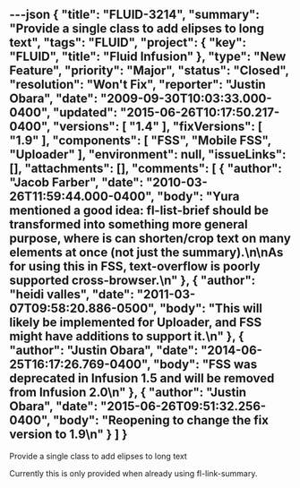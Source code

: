 ---json
{
  "title": "FLUID-3214",
  "summary": "Provide a single class to add elipses to long text",
  "tags": "FLUID",
  "project": {
    "key": "FLUID",
    "title": "Fluid Infusion"
  },
  "type": "New Feature",
  "priority": "Major",
  "status": "Closed",
  "resolution": "Won't Fix",
  "reporter": "Justin Obara",
  "date": "2009-09-30T10:03:33.000-0400",
  "updated": "2015-06-26T10:17:50.217-0400",
  "versions": [
    "1.4"
  ],
  "fixVersions": [
    "1.9"
  ],
  "components": [
    "FSS",
    "Mobile FSS",
    "Uploader"
  ],
  "environment": null,
  "issueLinks": [],
  "attachments": [],
  "comments": [
    {
      "author": "Jacob Farber",
      "date": "2010-03-26T11:59:44.000-0400",
      "body": "Yura mentioned a good idea: fl-list-brief should be transformed into something more general purpose, where is can shorten/crop text on many elements at once (not just the summary).\n\nAs for using this in FSS, text-overflow is poorly supported cross-browser.\n"
    },
    {
      "author": "heidi valles",
      "date": "2011-03-07T09:58:20.886-0500",
      "body": "This will likely be implemented for Uploader, and FSS might have additions to support it.\n"
    },
    {
      "author": "Justin Obara",
      "date": "2014-06-25T16:17:26.769-0400",
      "body": "FSS was deprecated in Infusion 1.5 and will be removed from Infusion 2.0\n"
    },
    {
      "author": "Justin Obara",
      "date": "2015-06-26T09:51:32.256-0400",
      "body": "Reopening to change the fix version to 1.9\n"
    }
  ]
}
---
Provide a single class to add elipses to long text

Currently this is only provided when already using fl-link-summary.

        
